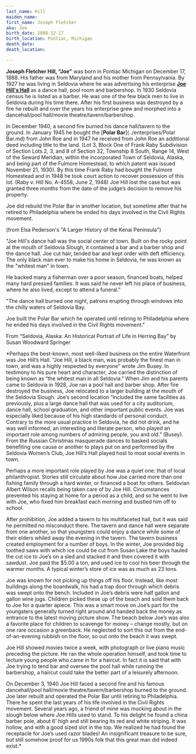 ```yaml
---
last_name: Hill
maiden_name: 
first_name: Joseph Fletcher
aka: Joe
birth_date: 1888-12-17
birth_location: Pontiac, Michigan
death_date: 
death_location: 

---
```


**Joseph Fletcher Hill, “Joe”** was born in Pontiac Michigan on December 17, 1888. His father was from Maryland and his mother from Pennsylvania. By 1927 he was living in Seldovia where he was advertising his enterprise [**Joe Hill's Hall**](../_enterprises/Joe_Hills_Hall.md) as a dance hall, pool room and barbershop.  In 1930 Seldovia census he is listed as a barber. He was one of the few black men to live in Seldovia during his time there. After his first business was destroyed by a fire he rebuilt and over the years his enterprise grew and morphed into a dancehall/pool hall/movie theatre/tavern/barbershop. 

In December 1940, a second fire burned his dance hall/tavern to the ground.  In January 1945 he bought the [**Polar Bar**](../enterprises/Polar Bar.md) from John Roe and in 1947 he received from John Roe an additional deed including title to the land.  (Lot 3, Block One of Frank Raby Subdivision of Section Lots 2, 3, and 8 of Section 32, Township 8 South, Range 14, West of the Seward Meridian, within the incorporated Town of Seldovia, Alaska, and being part of the Fulmore Homestead, to which patent was issued November 21, 1930). By this time Frank Raby had bought the Fulmore Homestead and in 1948 he took court action to recover possession of this lot. (Raby v. Hill No. A-4558, June 2, 1948) Joe Hill lost the case but was granted three months from the date of the judge’s decision to remove his property. 

Joe did rebuild the Polar Bar in another location, but sometime after that he retired to Philadelphia where he ended his days involved in the Civil Rights movement.


(from Elsa Pederson's "A Larger History of the Kenai Peninsula") 

"Joe Hill's dance hall was the social center of town. Built on the rocky point at the mouth of Seldovia Slough, it contained a bar and a barber shop and the dance hall. Joe cut hair, tended bar and kept order with deft efficiency. The only black man ever to make his home in Seldovia, he was known as the "whitest man" in town. 

He backed many a fisherman over a poor season, financed boats, helped many hard pressed families. It was said he never left his place of business, where he also lived, except to attend a funeral." 

"The dance hall burned one night, patrons erupting through windows into the chilly waters of Seldovia Bay. 

Joe built the Polar Bar which he operated until retiring to Philadelphia where he ended his days involved in the Civil Rights movement." 

From “Seldovia, Alaska: An Historical Portrait of Life in Herring Bay” by Susan Woodward Springer 

*Perhaps the best-known, most well-liked business on the entire Waterfront was Joe Hill’s Hall.  “Joe Hill, a black man, was probably the finest man in town, and was a highly respected by everyone”  wrote Jim Busey.  In testimony to his pure heart and character, Joe carried the distinction of being known as “the whitest man in all Seldovia.”
When Jim and his parents came to Seldovia in 1928, Joe ran a pool hall and barber shop.  After fire destroyed the business, Joe relocated to a larger building at the mouth of the Seldovia Slough.  Joe’s second location “included the same facilities as previously, plus a large dance hall that was used for a city auditorium, dance hall, school graduation, and other important public events.  Joe was especially liked because of his high standards of personal conduct.  Contrary to the more usual practice in Seldovia, he did not drink, and he was well informed, an interesting and literate person, who played an important role among numbers of admiring people, you and old.” (Busey). From the Russian Christmas masquerade dances to basked socials benefiting one cause or another to plays put on and performed by the Seldovia Women’s Club, Joe Hill’s Hall played host to most social events in town.

Perhaps a more important role played by Joe was a quiet one: that of local philanthropist.  Stories still circulate about how Joe carried more than one fishing family through a hard winter, or financed a boat for others.  Seldovian Albert Wilson recalls being taken care of by Joe Hill.  Circumstances prevented his staying at home for a period as a child, and so he went to live with Joe, who fixed him breakfast each morning and bustled him off to school.

After prohibition, Joe added a tavern to his multifaceted hall, but it was said he permitted no misconduct there.  The tavern and dance hall were separate from one another, so that youngsters could enjoy a dance while some of their elders whiled away the evening in the tavern.  The tavern business created employment for a number of boys.  In the winter, Joe provided big toothed saws with which ice could be cut from Susan Lake the boys hauled the cut ice to Joe’s on a sled and stacked it and then covered it with sawdust.  Joe paid the $5.00 a ton, and used ice to cool his beer through the warmer months.  A typical winter’s store of ice was as much as 23 tons.

Joe was known for not picking up things off his floor.  Instead, like most buildings along the boardwalk, his had a trap door through which debris was swept onto the bench.  Included in Joe’s debris were half gallon and gallon wine jugs.  Children picked these up of the beach and sold them back to Joe for a quarter apiece.  This was a smart move on Joe’s part for the youngsters generally turned right around and handed back the money as entrance to the latest moving picture show.  The beach below Joe’s was also a favorite place for children to scavenge for money – change mostly, but on one rare occasion a greenback.  He neglected to sort this out from the end-of-an-evening rubbish on the floor, so out onto the beach it was swept.

Joe Hill showed movies twice a week, with photograph or live piano music preceding the picture.  He ran the whole operation himself, and took time to lecture young people who came in for a haircut.  In fact it is said that with Joe trying to tend bar and oversee the pool hall while running the barbershop, a haircut could take the better part of a leisurely afternoon.

On December 3, 1940 Joe Hill faced a second fire and his famous dancehall/pool hall/movie theatre/tavern/barbershop burned to the ground.  Joe later rebuilt and operated the Polar Bar until retiring to Philadelphia.  There he spent the last years of his life involved in the Civil Rights movement.
Several years ago, a friend of mine was mucking about in the slough below where Joe Hills used to stand.  To his delight he found a china barber pole, about 6’ high and still bearing its red and white striping.  It was hollow, and with a good sized slot in the top.  We realized he had found the receptacle for Joe’s used razor blades!  An insignificant treasure to be sure, but still somehow proof for us 1990s folk that this great man did indeed exist.*

